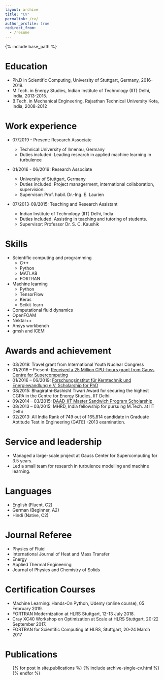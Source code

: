 ```yaml
---
layout: archive
title: "CV"
permalink: /cv/
author_profile: true
redirect_from:
  - /resume
---
```


{% include base_path %}

Education
======
* Ph.D in Scientific Computing, University of Stuttgart, Germany, 2016-2019.
* M.Tech. in Energy Studies, Indian Institute of Technology (IIT) Delhi, India, 2013-2015.
* B.Tech. in Mechanical Engineering, Rajasthan Technical University Kota, India, 2008-2012


Work experience
======

* 07/2019 - Present: Research Associate
  * Technical University of Ilmenau, Germany
  * Duties included: Leading research in applied machine learning in turbulence

* 01/2016 - 06/2019: Research Associate
  * University of Stuttgart, Germany
  * Duties included: Project managerment, international collaboration, supervision.
  * Supervisor: Prof. habil. Dr.-Ing. E. Laurien
  
* 07/2013-09/2015: Teaching and Research Assistant
  * Indian Institute of Technology (IIT) Delhi, India
  * Duties included: Assisting in teaching and tutoring of students.
  * Supervisor: Professor Dr. S. C. Kaushik

  
Skills
======
* Scientific computing and programming
  * C++
  * Python
  * MATLAB
  * FORTRAN
* Machine learning
  * Python
  * TensorFlow
  * Keras
  * Scikit-learn
* Computational fluid dynamics
 * OpenFOAM
 * Nektar++
 * Ansys workbench
 * gmsh and ICEM



Awards and achievement
======
* 03/2019: Travel grant from International Youth Nuclear Congress
* 01/2018 – Present: [Received a 25 Million CPU-hours grant from Gauss Centre for Supercomputing](https://www.gauss-supercomputing.eu/results/computational-and-scientific-engineering/article/erster-eintrag-computational-and-scientific-engineering000/)
* 01/2016 – 06/2019: [Forschungsinstitut für Kerntechnik und Energiewandlung e.V. Scholarship for PhD](https://www.ike.uni-stuttgart.de/institut/kooperationen/index.html#id-daf323af)
* 08/2015:	Bhagirathi-Bashisht Tiwari Award for securing the highest CGPA in the Centre for Energy Studies, IIT Delhi.
* 09/2014 – 03/2015:	[DAAD-IIT Master Sandwich Program Scholarship](https://www.daad.de/deutschland/stipendium/datenbank/en/21148-scholarship-database/?daad=1&detail=57504697&intention=&origin=4&page=3&q=&status=&subjectGrps=)
* 08/2013 – 03/2015:	MHRD, India fellowship for pursuing M.Tech. at IIT Delhi
* 02/2013: All India Rank of 749 out of 165,814 candidate in Graduate Aptitude Test in Engineering (GATE) -2013 examination.


Service and leadership
======
* Managed a large-scale project at Gauss Center for Supercomputing for 3.5 years.
* Led a small team for research in turbulence modelling and machine learning.


Languages 
======
* English (Fluent, C2)
* German (Beginner, A2)
* Hindi (Native, C2)


Journal Referee 
======
* Physics of Fluid
* International Journal of Heat and Mass Transfer
* Energy
* Applied Thermal Engineering
* Journal of Physics and Chemistry of Solids


Certification Courses 
======
 * Machine Learning: Hands-On Python, Udemy (online course), 05 February 2019.
 * FORTRAN Modernization at HLRS Stuttgart, 12-13 July 2018.
 * Cray XC40 Workshop on Optimization at Scale at HLRS Stuttgart, 20-22 September 2017.
 * FORTRAN for Scientific Computing at HLRS, Stuttgart, 20-24 March 2017


Publications
======
  <ul>{% for post in site.publications %}
    {% include archive-single-cv.html %}
  {% endfor %}</ul>
